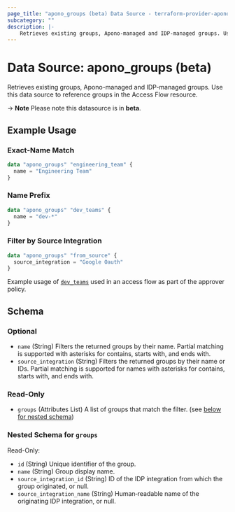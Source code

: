 ```yaml
---
page_title: "apono_groups (beta) Data Source - terraform-provider-apono"
subcategory: ""
description: |-
    Retrieves existing groups, Apono-managed and IDP-managed groups. Use this data source to reference groups in the Access Flow resource.
---
```


# Data Source: apono_groups (beta)

Retrieves existing groups, Apono-managed and IDP-managed groups. Use this data source to reference groups in the Access Flow resource.

-> **Note** Please note this datasource is in **beta**.

## Example Usage

### Exact‑Name Match

```terraform
data "apono_groups" "engineering_team" {
  name = "Engineering Team"
}
```

### Name Prefix

```terraform
data "apono_groups" "dev_teams" {
  name = "dev-*"
}
```

### Filter by Source Integration

```terraform
data "apono_groups" "from_source" {
  source_integration = "Google Oauth"
}
```

Example usage of [`dev_teams`](../resources/access_flow_v2.md#bundle-and-access-scope-as-access-targets) used in an access flow as part of the approver policy. 

<!-- schema generated by tfplugindocs -->
## Schema

### Optional

- `name` (String) Filters the returned groups by their name. Partial matching is supported with asterisks for contains, starts with, and ends with.
- `source_integration` (String) Filters the returned groups by their name or IDs. Partial matching is supported for names with asterisks for contains, starts with, and ends with.

### Read-Only

- `groups` (Attributes List) A list of groups that match the filter. (see [below for nested schema](#nestedatt--groups))

<a id="nestedatt--groups"></a>
### Nested Schema for `groups`

Read-Only:

- `id` (String) Unique identifier of the group.
- `name` (String) Group display name.
- `source_integration_id` (String) ID of the IDP integration from which the group originated, or null.
- `source_integration_name` (String) Human‑readable name of the originating IDP integration, or null.
